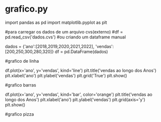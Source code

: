 # grafico.py
import pandas as pd
import matplotlib.pyplot as plt

#para carregar os dados de um arquivo cvs(externo)
#df = pd.read_csv('dados.cvs')
#ou criando um dataframe manual

dados = {'ano':[2018,2019,2020,2021,2022], 'vendas':[200,250,300,280,320]}
df = pd.DataFrame(dados)

#grafico de linha

df.plot(x='ano', y='vendas', kind='line')
plt.title('vendas ao longo dos Anos')
plt.xlabel('ano')
plt.ylabel('vendas')
plt.grid('True')
plt.show()

#grafico barras

df.plot(x='ano', y='vendas', kind='bar', color='orange')
plt.title('vendas ao longo dos Anos')
plt.xlabel('ano')
plt.ylabel('vendas')
plt.grid(axis='y')
plt.show()

#grafico pizza
